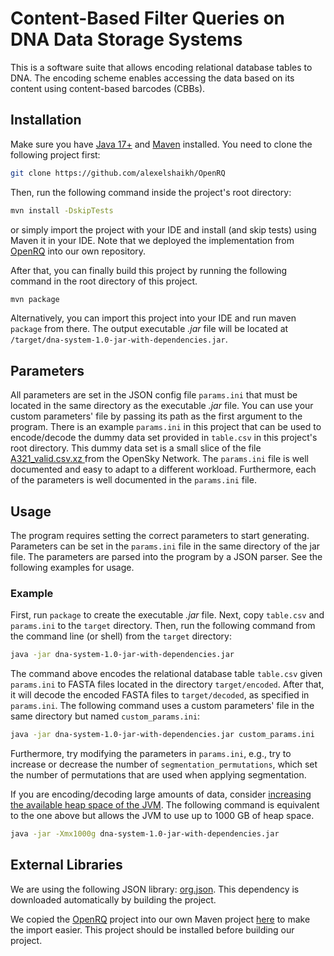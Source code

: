 # Content-Based Filter Queries on DNA Data Storage Systems

This is a software suite that allows encoding relational database tables to DNA. The encoding scheme enables accessing the data based on its content using content-based barcodes (CBBs).

## Installation

Make sure you have [Java 17+](https://www.oracle.com/de/java/technologies/javase-downloads.html) and [Maven](https://maven.apache.org/download.cgi) installed. You need to clone the following project first:
```sh
git clone https://github.com/alexelshaikh/OpenRQ
```
Then, run the following command inside the project's root directory:
```sh
mvn install -DskipTests
```
or simply import the project with your IDE and install (and skip tests) using Maven it in your IDE. Note that we deployed the implementation from [OpenRQ](https://github.com/openrq-team/OpenRQ) into our own repository.

After that, you can finally build this project by running the following command in the root directory of this project.
```sh
mvn package
```
Alternatively, you can import this project into your IDE and run maven `package` from there.
The output executable _.jar_ file will be located at `/target/dna-system-1.0-jar-with-dependencies.jar`.


## Parameters
All parameters are set in the JSON config file `params.ini` that must be located in the same directory as the executable _.jar_ file. You can use your custom parameters' file by passing its path as the first argument to the program. There is an example `params.ini` in this project that can be used to encode/decode the dummy data set provided in `table.csv` in this project's root directory. This dummy data set is a small slice of the file [A321_valid.csv.xz ](https://opensky-network.org/datasets/publication-data/climbing-aircraft-dataset/trajs/) from the OpenSky Network. The `params.ini` file is well documented and easy to adapt to a different workload. Furthermore, each of the parameters is well documented in the `params.ini` file. 

## Usage

The program requires setting the correct parameters to start generating. Parameters can be set in the `params.ini` file in the same directory of the jar file. The parameters are parsed into the program by a JSON parser. See the following examples for usage.
### Example

First, run `package` to create the executable _.jar_ file. Next, copy `table.csv` and `params.ini` to the `target` directory. Then, run the following command from the command line (or shell) from the `target` directory:
```sh
java -jar dna-system-1.0-jar-with-dependencies.jar
```
The command above encodes the relational database table `table.csv` given `params.ini` to FASTA files located in the directory `target/encoded`. After that, it will decode the encoded FASTA files to `target/decoded`, as specified in `params.ini`. The following command uses a custom parameters' file in the same directory but named `custom_params.ini`:
```sh
java -jar dna-system-1.0-jar-with-dependencies.jar custom_params.ini
```


Furthermore, try modifying the parameters in `params.ini`, e.g., try to increase or decrease the number of `segmentation_permutations`, which set the number of permutations that are used when applying segmentation.

If you are encoding/decoding large amounts of data, consider [increasing the available heap space of the JVM](https://docs.oracle.com/cd/E29587_01/PlatformServices.60x/ps_rel_discovery/src/crd_advanced_jvm_heap.html). The following command is equivalent to the one above but allows the JVM to use up to 1000 GB of heap space.
```sh
java -jar -Xmx1000g dna-system-1.0-jar-with-dependencies.jar
```

## External Libraries
We are using the following JSON library: [org.json](https://github.com/stleary/JSON-java). This dependency is downloaded automatically by building the project.

We copied the [OpenRQ](https://github.com/openrq-team/OpenRQ) project into our own Maven project [here](https://github.com/alexelshaikh/OpenRQ) to make the import easier. This project should be installed before building our project.